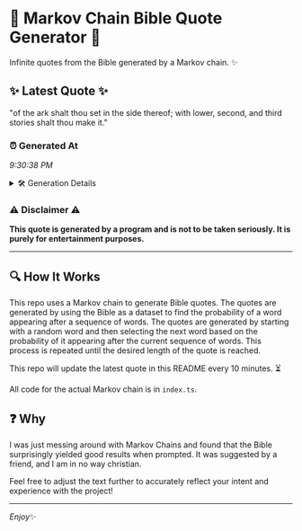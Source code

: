 # 📖 Markov Chain Bible Quote Generator 📖

Infinite quotes from the Bible generated by a Markov chain. ✨

## ✨ Latest Quote ✨
"of the ark shalt thou set in the side thereof; with lower, second, and third stories shalt thou make it."

### ⏰ Generated At
*9:30:38 PM*

<details>
    <summary>🛠️ Generation Details</summary>
    <p>
        <strong>🌱 Seed:</strong> of<br>
        <strong>🔄 Iterations:</strong> 19<br>
        <strong>📜 Context History:</strong><br>[ of ]: the<br>[ of, the ]: ark<br>[ of, the, ark ]: shalt<br>[ of, the, ark, shalt ]: thou<br>[ of, the, ark, shalt, thou ]: set<br>[ of, the, ark, shalt, thou, set ]: in<br>[ the, ark, shalt, thou, set, in ]: the<br>[ ark, shalt, thou, set, in, the ]: side<br>[ shalt, thou, set, in, the, side ]: thereof;<br>[ thou, set, in, the, side, thereof; ]: with<br>[ set, in, the, side, thereof;, with ]: lower,<br>[ in, the, side, thereof;, with, lower, ]: second,<br>[ the, side, thereof;, with, lower,, second, ]: and<br>[ side, thereof;, with, lower,, second,, and ]: third<br>[ thereof;, with, lower,, second,, and, third ]: stories<br>[ with, lower,, second,, and, third, stories ]: shalt<br>[ lower,, second,, and, third, stories, shalt ]: thou<br>[ second,, and, third, stories, shalt, thou ]: make<br>[ and, third, stories, shalt, thou, make ]: it.<br>
    </p>
</details>

### ⚠️ Disclaimer ⚠️
**This quote is generated by a program and is not to be taken seriously. It is purely for entertainment purposes.**

---

## 🔍 How It Works

This repo uses a Markov chain to generate Bible quotes. The quotes are generated by using the Bible as a dataset to find the probability of a word appearing after a sequence of words. The quotes are generated by starting with a random word and then selecting the next word based on the probability of it appearing after the current sequence of words. This process is repeated until the desired length of the quote is reached.

This repo will update the latest quote in this README every 10 minutes. ⏳

All code for the actual Markov chain is in `index.ts`.

## ❓ Why

I was just messing around with Markov Chains and found that the Bible surprisingly yielded good results when prompted. 
It was suggested by a friend, and I am in no way christian.

Feel free to adjust the text further to accurately reflect your intent and experience with the project!

---

*Enjoy*✨
